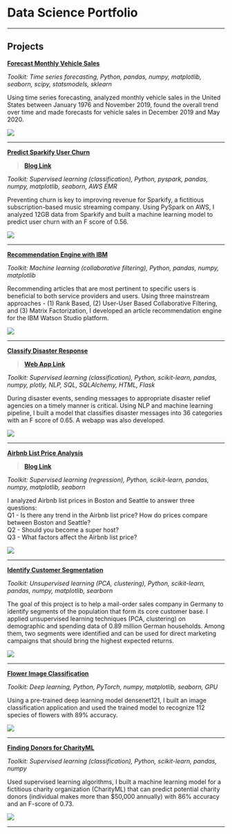 # Data Science Portfolio

---

## Projects

**[Forecast Monthly Vehicle Sales](https://github.com/ustcdj/Forecast_Monthly_Vehicle_Sales)**

*Toolkit: Time series forecasting, Python, pandas, numpy, matplotlib, seaborn, scipy, statsmodels, sklearn*

Using time series forecasting, analyzed monthly vehicle sales in the United States between January 1976 and November 2019, found the overall trend over time and made
forecasts for vehicle sales in December 2019 and May 2020.

<img src="images/08-title.png?raw=true"/>

---
**[Predict Sparkify User Churn](https://github.com/ustcdj/Sparkify_Churn_Analysis)**
> **[Blog Link](https://medium.com/@ustcdj/sparkify-udacity-data-science-capstone-project-b273b4ab1c8d)**

*Toolkit: Supervised learning (classification), Python, pyspark, pandas, numpy, matplotlib, seaborn, AWS EMR*

Preventing churn is key to improving revenue for Sparkify, a fictitious subscription-based music streaming company. Using PySpark on AWS, I analyzed 12GB data from Sparkify and built a machine learning model to predict user churn with an F score of 0.56.

<img src="images/07-title.jpg?raw=true"/>

---
**[Recommendation Engine with IBM](https://github.com/ustcdj/Recommendation_Engine_with_IBM)**  

*Toolkit: Machine learning (collaborative filtering), Python, pandas, numpy, matplotlib*

Recommending articles that are most pertinent to specific users is beneficial to both service providers and users. Using three mainstream approaches - (1) Rank Based, (2) User-User Based Collaborative Filtering, and (3) Matrix Factorization, I developed an article recommendation engine for the IBM Watson Studio platform.

<img src="images/06-title.jpg?raw=true"/>

---
**[Classify Disaster Response](https://github.com/ustcdj/Disaster_Response)**
> **[Web App Link](https://dj-disaster-response-webapp.herokuapp.com/)**

*Toolkit: Supervised learning (classification), Python, scikit-learn, pandas, numpy, plotly, NLP, SQL, SQLAlchemy, HTML, Flask*

During disaster events, sending messages to appropriate disaster relief agencies on a timely manner is critical. Using NLP and machine learning pipeline, I built a model that classifies disaster messages into 36 categories with an F score of 0.65.
A webapp was also developed.

<img src="images/05-title.jpg?raw=true"/>

---
**[Airbnb List Price Analysis](https://github.com/ustcdj/Airbnb_Pricing)**  
> **[Blog Link](https://medium.com/@ustcdj/wanna-make-more-money-on-airbnb-e7549453d5b0)**

*Toolkit: Supervised learning (regression), Python, scikit-learn, pandas, numpy, matplotlib, seaborn*

I analyzed Airbnb list prices in Boston and Seattle to answer three questions:  
Q1 - Is there any trend in the Airbnb list price? How do prices compare between Boston and Seattle?  
Q2 - Should you become a super host?  
Q3 - What factors affect the Airbnb list price?  

<img src="images/04-title.jpg?raw=true"/>

---
**[Identify Customer Segmentation](https://github.com/ustcdj/Identify_Customer_Segmentation)**

*Toolkit: Unsupervised learning (PCA, clustering), Python, scikit-learn, pandas, numpy, matplotlib, searborn*

The goal of this project is to help a mail-order sales company in Germany to identify segments of the population that form its core customer base. I applied unsupervised learning techniques (PCA, clustering) on demographic and spending data of 0.89 million German households. Among them, two segments were identified and can be used for direct marketing campaigns that should bring the highest expected returns.

<img src="images/03-title.jpg?raw=true"/>

---
**[Flower Image Classification](https://github.com/ustcdj/Image_Classification)**

*Toolkit: Deep learning, Python, PyTorch, numpy, matplotlib, seaborn, GPU*

Using a pre-trained deep learning model densenet121, I built an image classification application and used the trained model to recognize 112 species of flowers with 89% accuracy.

<img src="images/02-title.jpg?raw=true"/>

---
**[Finding Donors for CharityML](https://github.com/ustcdj/Finding_Donors)**

*Toolkit: Supervised learning (classification), Python, scikit-learn, pandas, numpy*

Used supervised learning algorithms, I built a machine learning model for a fictitious charity organization (CharityML) that can predict potential charity donors (individual makes more than $50,000 annually) with 86% accuracy and an F-score of 0.73.

<img src="images/01-title.jpg?raw=true"/>


---
